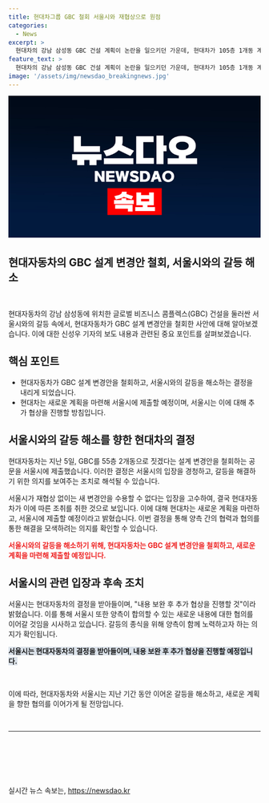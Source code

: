 ```yaml
---
title: 현대차그룹 GBC 철회 서울시와 재협상으로 원점
categories:
  - News
excerpt: >
  현대차의 강남 삼성동 GBC 건설 계획이 논란을 일으키던 가운데, 현대차가 105층 1개동 계획을 철회하고 55층 2개동으로 변경안을 제출한 것을 서울시가 수용하지 않아 현대차가 철회하기로 결정했습니다. 서울시는 계획 변경으로 재협상을 요구했으나, 현대차는 지속적인 대립을 피하기 위해 결정을 내렸습니다. 서울시는 상당한 진전이라며 추가 협상을 진행할 것을 밝혔습니다. 상세 내용은 링크에서 확인하실 수 있습니다.
feature_text: >
  현대차의 강남 삼성동 GBC 건설 계획이 논란을 일으키던 가운데, 현대차가 105층 1개동 계획을 철회하고 55층 2개동으로 변경안을 제출한 것을 서울시가 수용하지 않아 현대차가 철회하기로 결정했습니다. 서울시는 계획 변경으로 재협상을 요구했으나, 현대차는 지속적인 대립을 피하기 위해 결정을 내렸습니다. 서울시는 상당한 진전이라며 추가 협상을 진행할 것을 밝혔습니다. 상세 내용은 링크에서 확인하실 수 있습니다.
image: '/assets/img/newsdao_breakingnews.jpg'
---
```


<p><img src="/assets/img/newsdao_breakingnews.jpg" alt="bookingtag 속보" /></p>

<h2 data-ke-size="size36">현대자동차의 GBC 설계 변경안 철회, 서울시와의 갈등 해소</h2>

<p data-ke-size="size16">&nbsp;</p>

<p data-ke-size="size16">현대자동차의 강남 삼성동에 위치한 글로벌 비즈니스 콤플렉스(GBC) 건설을 둘러싼 서울시와의 갈등 속에서, 현대자동차가 GBC 설계 변경안을 철회한 사안에 대해 알아보겠습니다. 이에 대한 신성우 기자의 보도 내용과 관련된 중요 포인트를 살펴보겠습니다.</p>

<h2 data-ke-size="size26">핵심 포인트</h2>

<ul>
    <li>현대자동차가 GBC 설계 변경안을 철회하고, 서울시와의 갈등을 해소하는 결정을 내리게 되었습니다.</li>
    <li>현대차는 새로운 계획을 마련해 서울시에 제출할 예정이며, 서울시는 이에 대해 추가 협상을 진행할 방침입니다.</li>
</ul>

<h2 data-ke-size="size26">서울시와의 갈등 해소를 향한 현대차의 결정</h2>

<p data-ke-size="size16">현대자동차는 지난 5일, GBC를 55층 2개동으로 짓겠다는 설계 변경안을 철회하는 공문을 서울시에 제출했습니다. 이러한 결정은 서울시의 입장을 경청하고, 갈등을 해결하기 위한 의지를 보여주는 조치로 해석될 수 있습니다.</p>

<p data-ke-size="size16">서울시가 재협상 없이는 새 변경안을 수용할 수 없다는 입장을 고수하여, 결국 현대자동차가 이에 따른 조취를 취한 것으로 보입니다. 이에 대해 현대차는 새로운 계획을 마련하고, 서울시에 제출할 예정이라고 밝혔습니다. 이번 결정을 통해 양측 간의 협력과 협의를 통한 해결을 모색하려는 의지를 확인할 수 있습니다.</p>

<p><b><span style="color: #ee2323;">서울시와의 갈등을 해소하기 위해, 현대자동차는 GBC 설계 변경안을 철회하고, 새로운 계획을 마련해 제출할 예정입니다.</span></b></p>

<h2 data-ke-size="size26">서울시의 관련 입장과 후속 조치</h2>

<p data-ke-size="size16">서울시는 현대자동차의 결정을 받아들이며, "내용 보완 후 추가 협상을 진행할 것"이라 밝혔습니다. 이를 통해 서울시 또한 양측이 합의할 수 있는 새로운 내용에 대한 협의를 이어갈 것임을 시사하고 있습니다. 갈등의 종식을 위해 양측이 함께 노력하고자 하는 의지가 확인됩니다.</p>

<p><b><span style="background-color: #21538527;">서울시는 현대자동차의 결정을 받아들이며, 내용 보완 후 추가 협상을 진행할 예정입니다.</span></b></p>

<p data-ke-size="size16">&nbsp;</p>

<p data-ke-size="size16">이에 따라, 현대자동차와 서울시는 지난 기간 동안 이어온 갈등을 해소하고, 새로운 계획을 향한 협의를 이어가게 될 전망입니다.</p>

<p data-ke-size="size16">&nbsp;</p>

<hr>

<p data-ke-size="size16">&nbsp;</p>

<p data-ke-size="size16">&nbsp;</p>

<p data-ke-size="size16">&nbsp;</p>
실시간 뉴스 속보는, <a href="https://newsdao.kr" rel="dofollow">https://newsdao.kr</a>


